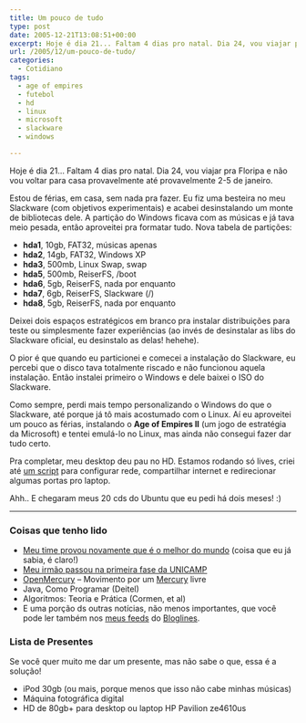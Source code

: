 ```yaml
---
title: Um pouco de tudo
type: post
date: 2005-12-21T13:08:51+00:00
excerpt: Hoje é dia 21... Faltam 4 dias pro natal. Dia 24, vou viajar pra Floripa e não vou voltar para casa provavelmente até provavelmente 2-5 de janeiro.
url: /2005/12/um-pouco-de-tudo/
categories:
  - Cotidiano
tags:
  - age of empires
  - futebol
  - hd
  - linux
  - microsoft
  - slackware
  - windows

---
```

Hoje é dia 21… Faltam 4 dias pro natal. Dia 24, vou viajar pra Floripa e não vou voltar para casa provavelmente até provavelmente 2-5 de janeiro.

Estou de férias, em casa, sem nada pra fazer. Eu fiz uma besteira no meu Slackware (com objetivos experimentais) e acabei desinstalando um monte de bibliotecas dele. A partição do Windows ficava com as músicas e já tava meio pesada, então aproveitei pra formatar tudo. Nova tabela de partições:

  * **hda1**, 10gb, FAT32, músicas apenas
  * **hda2**, 14gb, FAT32, Windows XP
  * **hda3**, 500mb, Linux Swap, swap
  * **hda5**, 500mb, ReiserFS, /boot
  * **hda6**, 5gb, ReiserFS, nada por enquanto
  * **hda7**, 6gb, ReiserFS, Slackware (/)
  * **hda8**, 5gb, ReiserFS, nada por enquanto

Deixei dois espaços estratégicos em branco pra instalar distribuições para teste ou simplesmente fazer experiências (ao invés de desinstalar as libs do Slackware oficial, eu desinstalo as delas! hehehe).

O pior é que quando eu particionei e comecei a instalação do Slackware, eu percebi que o disco tava totalmente riscado e não funcionou aquela instalação. Então instalei primeiro o Windows e dele baixei o ISO do Slackware.

Como sempre, perdi mais tempo personalizando o Windows do que o Slackware, até porque já tô mais acostumado com o Linux. Aí eu aproveitei um pouco as férias, instalando o **Age of Empires II** (um jogo de estratégia da Microsoft) e tentei emulá-lo no Linux, mas ainda não consegui fazer dar tudo certo.

Pra completar, meu desktop deu pau no HD. Estamos rodando só lives, criei até [um script][1] para configurar rede, compartilhar internet e redirecionar algumas portas pro laptop.

Ahh.. E chegaram meus 20 cds do Ubuntu que eu pedi há dois meses! :)

* * *

### Coisas que tenho lido

  * [Meu time provou novamente que é o melhor do mundo][2] (coisa que eu já sabia, é claro!)
  * [Meu irmão passou na primeira fase da UNICAMP][3]
  * [OpenMercury][4] – Movimento por um [Mercury][5] livre
  * Java, Como Programar (Deitel)
  * Algoritmos: Teoria e Prática (Cormen, et al)
  * E uma porção ds outras notícias, não menos importantes, que você pode ler também nos [meus feeds][6] do [Bloglines][7].

### Lista de Presentes

Se você quer muito me dar um presente, mas não sabe o que, essa é a solução!

  * iPod 30gb (ou mais, porque menos que isso não cabe minhas músicas)
  * Máquina fotográfica digital
  * HD de 80gb+ para desktop ou laptop HP Pavilion ze4610us

 [1]: http://tiagomadeira.net/pub/internet.sh
 [2]: http://esportes.terra.com.br/futebol/mundialdeclubes2005
 [3]: http://brunomadeira.blogspot.com/2005/12/passei.html
 [4]: http://openmercury.blogspot.com/
 [5]: http://www.mercury.to
 [6]: http://www.bloglines.com/public/tmadeira
 [7]: http://www.bloglines.com

